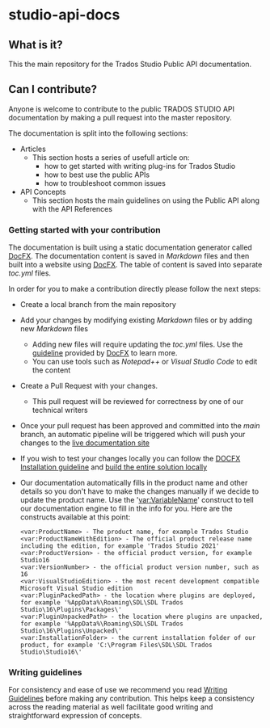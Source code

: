 # studio-api-docs

## What is it?

This the main repository for the Trados Studio Public API documentation.

## Can I contribute?

Anyone is welcome to contribute to the public TRADOS STUDIO API documentation by making a pull request into the master repository.


The documentation is split into the following sections:
- Articles
  - This section hosts a series of usefull article on:
    - how to get started with writing plug-ins for Trados Studio
    - how to best use the public APIs
    - how to troubleshoot common issues
- API Concepts
  - This section hosts the main guidelines on using the Public API along with the API References

### Getting started with your contribution
The documentation is built using a static documentation generator called [DocFX](https://dotnet.github.io/docfx/). 
The documentation content is saved in *Markdown* files and then built into a website using [DocFX](https://dotnet.github.io/docfx/). The table of content is saved into separate *toc.yml* files.

In order for you to make a contribution directly please follow the next steps:
- Create a local branch from the main repository
- Add your changes by modifying existing *Markdown* files or by adding new *Markdown* files
  - Adding new files will require updating the *toc.yml* files. Use the [guideline](https://dotnet.github.io/docfx/tutorial/intro_toc.html) provided by [DocFX](https://dotnet.github.io/docfx/) to learn more. 
  - You can use tools such as *Notepad++* or *Visual Studio Code* to edit the content
- Create a Pull Request with your changes. 
  - This pull request will be reviewed for correctness by one of our technical writers
- Once your pull request has been approved and committed into the *main* branch, an automatic pipeline will be triggered which will push your changes to the [live documentation site](https://rws.github.io/studio-api-docs/index.html)
- If you wish to test your changes locally you can follow the [DOCFX Installation guideline](https://dotnet.github.io/docfx/tutorial/docfx_getting_started.html) and [build the entire solution locally](https://dotnet.github.io/docfx/tutorial/walkthrough/walkthrough_create_a_docfx_project.html)
- Our documentation automatically fills in the product name and other details so you don't have to make the changes manually if we decide to update the product name. Use the '<var:VariableName>' construct to tell our documentation engine to fill in the info for you. Here are the constructs available at this point:

      <var:ProductName> - The product name, for example Trados Studio
      <var:ProductNameWithEdition> - The official product release name including the edition, for example 'Trados Studio 2021'
      <var:ProductVersion> - the official product version, for example Studio16
      <var:VersionNumber> - the official product version number, such as 16
      <var:VisualStudioEdition> - the most recent development compatible Microsoft Visual Studio edition
      <var:PluginPackedPath> - the location where plugins are deployed, for example '%AppData%\Roaming\SDL\SDL Trados Studio\16\Plugins\Packages\'
      <var:PluginUnpackedPath> - the location where plugins are unpacked, for example '%AppData%\Roaming\SDL\SDL Trados Studio\16\Plugins\Unpacked\'
      <var:InstallationFolder> - the current installation folder of our product, for example 'C:\Program Files\SDL\SDL Trados Studio\Studio16\'
      
### Writing guidelines
For consistency and ease of use we recommend you read [Writing Guidelines](writing_guidelines.md) before making any contribution. This helps keep a consistency across the reading material as well facilitate good writing and straightforward expression of concepts.